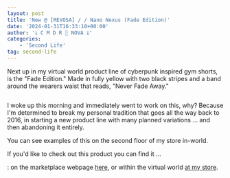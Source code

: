 ```yaml
---
layout: post
title: 'New @ [REVOSA] / / Nano Nexus (Fade Edition)'
date: '2024-01-31T16:33:10+00:00'
author: '𐕣 C M D R ░ NOVA 𐕣'
categories:
    - 'Second Life'
tag: second-life
---
```


<!-- wp:paragraph -->
<p>Next up in my virtual world product line of cyberpunk inspired gym shorts, is the "Fade Edition." Made in fully yellow with two black stripes and a band around the wearers waist that reads, "Never Fade Away."</p>
<!-- /wp:paragraph -->

<!-- wp:image {"lightbox":{"enabled":true},"id":162,"sizeSlug":"full","linkDestination":"none","className":"is-style-default"} -->
<figure class="wp-block-image size-full is-style-default"><img src="https://cmdr-nova.online/wp-content/uploads/2024/01/REVOSA-Nano-Nexus-Fade-Edition-Ad.png" alt="" class="wp-image-162"/></figure>
<!-- /wp:image -->

<!-- wp:paragraph -->
<p>I woke up this morning and immediately went to work on this, why? Because I'm determined to break my personal tradition that goes all the way back to 2016, in starting a new product line with many planned variations ... and then abandoning it entirely.</p>
<!-- /wp:paragraph -->

<!-- wp:paragraph -->
<p>You can see examples of this on the second floor of my store in-world.</p>
<!-- /wp:paragraph -->

<!-- wp:paragraph -->
<p>If you'd like to check out this product you can find it ...</p>
<!-- /wp:paragraph -->

<!-- wp:paragraph -->
<p>: on the marketplace webpage <a href="https://marketplace.secondlife.com/p/REVOSA-Nano-Nexus-Fade-Edition/25682098" target="_blank" rel="noreferrer noopener">here</a>, or within the virtual world <a href="http://maps.secondlife.com/secondlife/Neo%20Machina/178/172/25" target="_blank" rel="noreferrer noopener">at my store</a>.</p>
<!-- /wp:paragraph -->